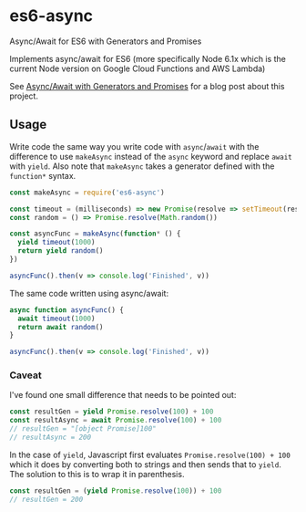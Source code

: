 # es6-async
Async/Await for ES6 with Generators and Promises

Implements async/await for ES6 (more specifically Node 6.1x which is the current Node version on Google Cloud Functions and AWS Lambda)

See [Async/Await with Generators and Promises](http://hallski.org/blog/async-await-with-generators) for a blog post about this project.

## Usage
Write code the same way you write code with `async`/`await` with the difference to use `makeAsync` instead of the `async` keyword and replace `await` with `yield`. Also note that `makeAsync` takes a generator defined with the `function*` syntax.

```javascript
const makeAsync = require('es6-async')

const timeout = (milliseconds) => new Promise(resolve => setTimeout(resolve, milliseconds))
const random = () => Promise.resolve(Math.random())

const asyncFunc = makeAsync(function* () {
  yield timeout(1000)
  return yield random()
})

asyncFunc().then(v => console.log('Finished', v))
```

The same code written using async/await:
```javascript
async function asyncFunc() {
  await timeout(1000)
  return await random()
}

asyncFunc().then(v => console.log('Finished', v))
```

### Caveat
I've found one small difference that needs to be pointed out:

```javascript
const resultGen = yield Promise.resolve(100) + 100
const resultAsync = await Promise.resolve(100) + 100
// resultGen = "[object Promise]100"
// resultAsync = 200
```

In the case of `yield`, Javascript first evaluates `Promise.resolve(100) + 100` which it does by converting both to strings and then sends that to `yield`. The solution to this is to wrap it in parenthesis.

```javascript
const resultGen = (yield Promise.resolve(100)) + 100
// resultGen = 200
```
